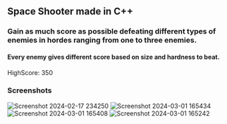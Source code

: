 ## Space Shooter made in C++
### Gain as much score as possible defeating different types of enemies in hordes ranging from one to three enemies.
#### Every enemy gives different score based on size and hardness to beat.

HighScore: 350

### Screenshots
![Screenshot 2024-02-17 234250](https://github.com/Sory-Noroc/space-shooter/assets/61633959/790a9873-6d4b-4f9b-a38d-93518180eeff)
![Screenshot 2024-03-01 165434](https://github.com/Sory-Noroc/space-shooter/assets/61633959/4f0aa264-bb7e-4092-b88f-371c58963174)
![Screenshot 2024-03-01 165408](https://github.com/Sory-Noroc/space-shooter/assets/61633959/cd795daa-1d8d-4395-adcf-886b41401fef)
![Screenshot 2024-03-01 165242](https://github.com/Sory-Noroc/space-shooter/assets/61633959/52be0af7-299b-44f6-9332-990da514f0a3)
